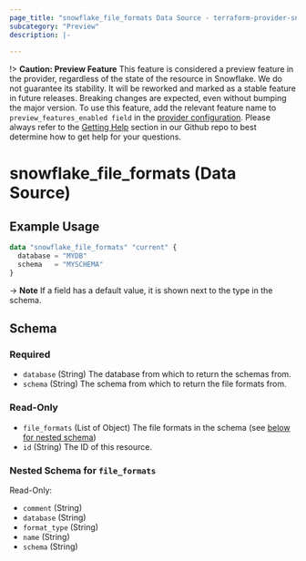 ```yaml
---
page_title: "snowflake_file_formats Data Source - terraform-provider-snowflake"
subcategory: "Preview"
description: |-
  
---
```


!> **Caution: Preview Feature** This feature is considered a preview feature in the provider, regardless of the state of the resource in Snowflake. We do not guarantee its stability. It will be reworked and marked as a stable feature in future releases. Breaking changes are expected, even without bumping the major version. To use this feature, add the relevant feature name to `preview_features_enabled field` in the [provider configuration](https://registry.terraform.io/providers/snowflakedb/snowflake/latest/docs#schema). Please always refer to the [Getting Help](https://github.com/snowflakedb/terraform-provider-snowflake?tab=readme-ov-file#getting-help) section in our Github repo to best determine how to get help for your questions.

# snowflake_file_formats (Data Source)



## Example Usage

```terraform
data "snowflake_file_formats" "current" {
  database = "MYDB"
  schema   = "MYSCHEMA"
}
```

-> **Note** If a field has a default value, it is shown next to the type in the schema.

<!-- schema generated by tfplugindocs -->
## Schema

### Required

- `database` (String) The database from which to return the schemas from.
- `schema` (String) The schema from which to return the file formats from.

### Read-Only

- `file_formats` (List of Object) The file formats in the schema (see [below for nested schema](#nestedatt--file_formats))
- `id` (String) The ID of this resource.

<a id="nestedatt--file_formats"></a>
### Nested Schema for `file_formats`

Read-Only:

- `comment` (String)
- `database` (String)
- `format_type` (String)
- `name` (String)
- `schema` (String)
